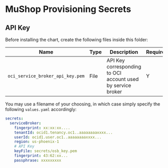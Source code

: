 # MuShop Provisioning Secrets

## API Key

Before installing the chart, create the following files inside this folder:

| Name | Type | Description | Required |
|---|---|---|---|
| `oci_service_broker_api_key.pem` | File | API Key corresponding to OCI account used by service broker | Y |

You may use a filename of your choosing, in which case simply specify the following `values.yaml` accordingly:

```yaml
secrets:
  serviceBroker:
    fingerprint: xx:xx:xx....
    tenantId: ocid1.tenancy.oc1..aaaaaaaaxxxx...
    userId: ocid1.user.oc1..aaaaaaaaxxxx...
    region: us-phoenix-1
    # API Key
    keyFile: secrets/osb_key.pem
    fingerprint: 43:62:xx...
    passphrase: xxxxxxxxx
```
